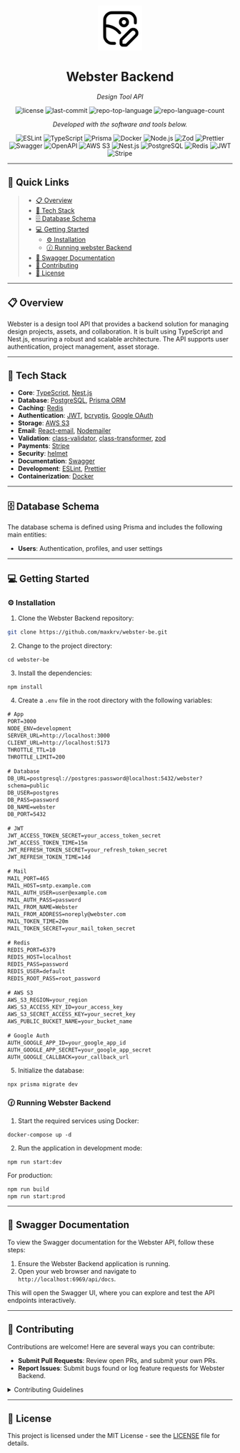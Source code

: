<p align="center">
  <img src="./assets/logo.svg" width="100" />
</p>
<p align="center">
    <h1 align="center">Webster Backend</h1>
</p>
<p align="center">
    <em>Design Tool API</em>
</p>
<p align="center">
 <img src="https://img.shields.io/github/license/maxkrv/webster-be?style=flat&color=0080ff" alt="license">
 <img src="https://img.shields.io/github/last-commit/maxkrv/webster-be?style=flat&logo=git&logoColor=white&color=0080ff" alt="last-commit">
 <img src="https://img.shields.io/github/languages/top/maxkrv/webster-be?style=flat&color=0080ff" alt="repo-top-language">
 <img src="https://img.shields.io/github/languages/count/maxkrv/webster-be?style=flat&color=0080ff" alt="repo-language-count">
<p>
<p align="center">
  <em>Developed with the software and tools below.</em>
</p>
<p align="center">
 <img src="https://img.shields.io/badge/ESLint-4B32C3.svg?style=flat&logo=ESLint&logoColor=white" alt="ESLint">
 <img src="https://img.shields.io/badge/TypeScript-3178C6.svg?style=flat&logo=TypeScript&logoColor=white" alt="TypeScript">
 <img src="https://img.shields.io/badge/Prisma-2D3748.svg?style=flat&logo=Prisma&logoColor=white" alt="Prisma">
 <img src="https://img.shields.io/badge/Docker-2496ED.svg?style=flat&logo=Docker&logoColor=white" alt="Docker">
 <img src="https://img.shields.io/badge/Node.js-339933.svg?style=flat&logo=Node.js&logoColor=white" alt="Node.js">
 <img src="https://img.shields.io/badge/Zod-000000.svg?style=flat&logo=Zod&logoColor=white" alt="Zod">
 <img src="https://img.shields.io/badge/Prettier-F7B93E.svg?style=flat&logo=Prettier&logoColor=white" alt="Prettier">
 <img src="https://img.shields.io/badge/Swagger-85EA2D.svg?style=flat&logo=Swagger&logoColor=black" alt="Swagger">
 <img src="https://img.shields.io/badge/OpenAPI-6BA539.svg?style=flat&logo=OpenAPI-Initiative&logoColor=white" alt="OpenAPI">
 <img src="https://img.shields.io/badge/Amazon_S3-569A31.svg?style=flat&logo=Amazon-S3&logoColor=white" alt="AWS S3">
 <img src="https://img.shields.io/badge/nestjs-E0234E?style=flat&logo=nestjs&logoColor=white" alt="Nest.js">
 <img src="https://img.shields.io/badge/PostgreSQL-316192?style=flat&logo=postgresql&logoColor=white" alt="PostgreSQL">
 <img src="https://img.shields.io/badge/redis-%23DD0031.svg?style=flat&logo=redis&logoColor=white" alt="Redis">
 <img src="https://img.shields.io/badge/JWT-000000?style=flat&logo=JSON%20web%20tokens&logoColor=white" alt="JWT">
 <img src="https://img.shields.io/badge/Stripe-008CDD?style=flat&logo=stripe&logoColor=white" alt="Stripe">
</p>
<hr>

## 🔗 Quick Links

> - [📋 Overview](#-overview)
> - [🚀 Tech Stack](#-tech-stack)
> - [🗄️ Database Schema](#️-database-schema)
> - [💻 Getting Started](#-getting-started)
>     - [⚙️ Installation](#️-installation)
>     - [🕜 Running webster Backend](#-running-webster-be)
> - [📜 Swagger Documentation](#-swagger-documentation)
> - [🤝 Contributing](#-contributing)
> - [📄 License](#-license)

---

## 📋 Overview

Webster is a design tool API that provides a backend solution for managing design projects, assets, and collaboration. It is built using TypeScript and Nest.js, ensuring a robust and scalable architecture. The API supports user authentication, project management, asset storage.

---

## 🚀 Tech Stack

- **Core**: [TypeScript](https://www.typescriptlang.org/), [Nest.js](https://nestjs.com/)
- **Database**: [PostgreSQL](https://www.postgresql.org/), [Prisma ORM](https://www.prisma.io/)
- **Caching**: [Redis](https://redis.io/)
- **Authentication**: [JWT](https://jwt.io/), [bcryptjs](https://www.npmjs.com/package/bcryptjs), [Google OAuth](https://developers.google.com/identity/protocols/oauth2)
- **Storage**: [AWS S3](https://aws.amazon.com/s3/)
- **Email**: [React-email](https://react.email/), [Nodemailer](https://nodemailer.com/)
- **Validation**: [class-validator](https://github.com/typestack/class-validator), [class-transformer](https://github.com/typestack/class-transformer), [zod](https://zod.dev/)
- **Payments**: [Stripe](https://stripe.com/)
- **Security**: [helmet](https://helmetjs.github.io/)
- **Documentation**: [Swagger](https://swagger.io/)
- **Development**: [ESLint](https://eslint.org/), [Prettier](https://prettier.io/)
- **Containerization**: [Docker](https://www.docker.com/)

---

## 🗄️ Database Schema

The database schema is defined using Prisma and includes the following main entities:

- **Users**: Authentication, profiles, and user settings

---

## 💻 Getting Started

### ⚙️ Installation

1. Clone the Webster Backend repository:

```sh
git clone https://github.com/maxkrv/webster-be.git
```

2. Change to the project directory:

```shellscript
cd webster-be
```

3. Install the dependencies:

```shellscript
npm install
```

4. Create a `.env` file in the root directory with the following variables:

```plaintext
# App
PORT=3000
NODE_ENV=development
SERVER_URL=http://localhost:3000
CLIENT_URL=http://localhost:5173
THROTTLE_TTL=10
THROTTLE_LIMIT=200

# Database
DB_URL=postgresql://postgres:password@localhost:5432/webster?schema=public
DB_USER=postgres
DB_PASS=password
DB_NAME=webster
DB_PORT=5432

# JWT
JWT_ACCESS_TOKEN_SECRET=your_access_token_secret
JWT_ACCESS_TOKEN_TIME=15m
JWT_REFRESH_TOKEN_SECRET=your_refresh_token_secret
JWT_REFRESH_TOKEN_TIME=14d

# Mail
MAIL_PORT=465
MAIL_HOST=smtp.example.com
MAIL_AUTH_USER=user@example.com
MAIL_AUTH_PASS=password
MAIL_FROM_NAME=Webster
MAIL_FROM_ADDRESS=noreply@webster.com
MAIL_TOKEN_TIME=20m
MAIL_TOKEN_SECRET=your_mail_token_secret

# Redis
REDIS_PORT=6379
REDIS_HOST=localhost
REDIS_PASS=password
REDIS_USER=default
REDIS_ROOT_PASS=root_password

# AWS S3
AWS_S3_REGION=your_region
AWS_S3_ACCESS_KEY_ID=your_access_key
AWS_S3_SECRET_ACCESS_KEY=your_secret_key
AWS_PUBLIC_BUCKET_NAME=your_bucket_name

# Google Auth
AUTH_GOOGLE_APP_ID=your_google_app_id
AUTH_GOOGLE_APP_SECRET=your_google_app_secret
AUTH_GOOGLE_CALLBACK=your_callback_url
```

5. Initialize the database:

```shellscript
npx prisma migrate dev
```

### 🕜 Running Webster Backend

1. Start the required services using Docker:

```shellscript
docker-compose up -d
```

2. Run the application in development mode:

```shellscript
npm run start:dev
```

For production:

```shellscript
npm run build
npm run start:prod
```

---

## 📜 Swagger Documentation

To view the Swagger documentation for the Webster API, follow these steps:

1. Ensure the Webster Backend application is running.
2. Open your web browser and navigate to `http://localhost:6969/api/docs`.

This will open the Swagger UI, where you can explore and test the API endpoints interactively.

---

## 🤝 Contributing

Contributions are welcome! Here are several ways you can contribute:

- **Submit Pull Requests**: Review open PRs, and submit your own PRs.
- **Report Issues**: Submit bugs found or log feature requests for Webster Backend.

<details><summary>Contributing Guidelines</summary>

1. **Fork the Repository**: Start by forking the project repository to your GitHub account.
2. **Clone Locally**: Clone the forked repository to your local machine using a Git client.

```shellscript
git clone https://github.com/maxkrv/webster-be
```

3. **Create a New Branch**: Always work on a new branch, giving it a descriptive name.

```shellscript
git checkout -b new-feature-x
```

4. **Make Your Changes**: Develop and test your changes locally.
5. **Commit Your Changes**: Commit with a clear message describing your updates.

```shellscript
git commit -m 'Implemented new feature x.'
```

6. **Push to GitHub**: Push the changes to your forked repository.

```shellscript
git push origin new-feature-x
```

7. **Submit a Pull Request**: Create a PR against the original project repository. Clearly describe the changes and their motivations.

Once your PR is reviewed and approved, it will be merged into the main branch.

</details>

---

## 📄 License

This project is licensed under the MIT License - see the [LICENSE](https://github.com/maxkrv/webster-be/blob/main/LICENSE) file for details.
